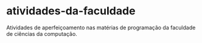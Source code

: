 # atividades-da-faculdade
Atividades de aperfeiçoamento nas matérias de programação da faculdade de ciências da computação. 
